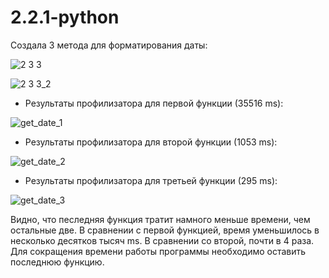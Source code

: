 # 2.2.1-python

Создала 3 метода для форматирования даты:

![2 3 3](https://user-images.githubusercontent.com/103308669/206706018-3ac0e410-368a-4d0a-8f36-6926de597548.png)

![2 3 3_2](https://user-images.githubusercontent.com/103308669/206706031-0d2af4dc-6abe-4326-ac41-1f41386a75d0.png)

- Результаты профилизатора для первой функции (35516 ms):

![get_date_1](https://user-images.githubusercontent.com/103308669/206710817-ddc30c0d-37d1-4b11-a7d2-c332b0dbf676.png)

- Результаты профилизатора для второй функции (1053 ms):

![get_date_2](https://user-images.githubusercontent.com/103308669/206710874-7cc4824a-a950-4cbc-a4e3-57e1433792f2.png)

- Результаты профилизатора для третьей функции (295 ms):

![get_date_3](https://user-images.githubusercontent.com/103308669/206710909-425bc5a2-c648-46a6-a438-c426166a5cf8.png)

Видно, что песледняя функция тратит намного меньше времени, чем остальные две. 
В сравнении с первой функцией, время уменьшилось в несколько десятков тысяч ms. В сравнении со второй, почти в 4 раза.
Для сокращения времени работы программы необходимо оставить последнюю функцию.
